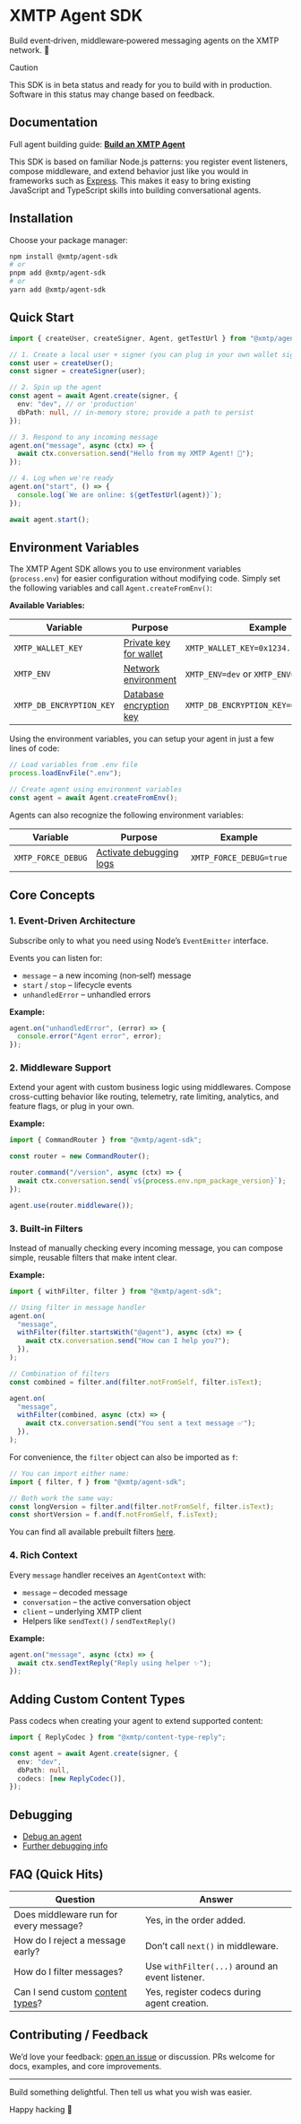 # XMTP Agent SDK

Build event‑driven, middleware‑powered messaging agents on the XMTP network. 🚀

> [!CAUTION]
> This SDK is in beta status and ready for you to build with in production. Software in this status may change based on feedback.

## Documentation

Full agent building guide: **[Build an XMTP Agent](https://docs.xmtp.org/agents/get-started/build-an-agent)**

This SDK is based on familiar Node.js patterns: you register event listeners, compose middleware, and extend behavior just like you would in frameworks such as [Express](https://expressjs.com/). This makes it easy to bring existing JavaScript and TypeScript skills into building conversational agents.

## Installation

Choose your package manager:

```bash
npm install @xmtp/agent-sdk
# or
pnpm add @xmtp/agent-sdk
# or
yarn add @xmtp/agent-sdk
```

## Quick Start

```ts
import { createUser, createSigner, Agent, getTestUrl } from "@xmtp/agent-sdk";

// 1. Create a local user + signer (you can plug in your own wallet signer)
const user = createUser();
const signer = createSigner(user);

// 2. Spin up the agent
const agent = await Agent.create(signer, {
  env: "dev", // or 'production'
  dbPath: null, // in-memory store; provide a path to persist
});

// 3. Respond to any incoming message
agent.on("message", async (ctx) => {
  await ctx.conversation.send("Hello from my XMTP Agent! 👋");
});

// 4. Log when we're ready
agent.on("start", () => {
  console.log(`We are online: ${getTestUrl(agent)}`);
});

await agent.start();
```

## Environment Variables

The XMTP Agent SDK allows you to use environment variables (`process.env`) for easier configuration without modifying code. Simply set the following variables and call `Agent.createFromEnv()`:

**Available Variables:**

| Variable                 | Purpose                                                                                                                      | Example                                 |
| ------------------------ | ---------------------------------------------------------------------------------------------------------------------------- | --------------------------------------- |
| `XMTP_WALLET_KEY`        | [Private key for wallet](https://docs.xmtp.org/inboxes/core-messaging/create-a-signer)                                       | `XMTP_WALLET_KEY=0x1234...abcd`         |
| `XMTP_ENV`               | [Network environment](https://docs.xmtp.org/agents/core-messaging/create-a-client#xmtp-network-environments)                 | `XMTP_ENV=dev` or `XMTP_ENV=production` |
| `XMTP_DB_ENCRYPTION_KEY` | [Database encryption key](https://docs.xmtp.org/agents/core-messaging/create-a-client#keep-the-database-encryption-key-safe) | `XMTP_DB_ENCRYPTION_KEY=0xabcd...1234`  |

Using the environment variables, you can setup your agent in just a few lines of code:

```ts
// Load variables from .env file
process.loadEnvFile(".env");

// Create agent using environment variables
const agent = await Agent.createFromEnv();
```

Agents can also recognize the following environment variables:

| Variable           | Purpose                                                              | Example                 |
| ------------------ | -------------------------------------------------------------------- | ----------------------- |
| `XMTP_FORCE_DEBUG` | [Activate debugging logs](https://docs.xmtp.org/agents/debug-agents) | `XMTP_FORCE_DEBUG=true` |

## Core Concepts

### 1. Event‑Driven Architecture

Subscribe only to what you need using Node’s `EventEmitter` interface.

Events you can listen for:

- `message` – a new incoming (non‑self) message
- `start` / `stop` – lifecycle events
- `unhandledError` – unhandled errors

**Example:**

```ts
agent.on("unhandledError", (error) => {
  console.error("Agent error", error);
});
```

### 2. Middleware Support

Extend your agent with custom business logic using middlewares. Compose cross-cutting behavior like routing, telemetry, rate limiting, analytics, and feature flags, or plug in your own.

**Example:**

```ts
import { CommandRouter } from "@xmtp/agent-sdk";

const router = new CommandRouter();

router.command("/version", async (ctx) => {
  await ctx.conversation.send(`v${process.env.npm_package_version}`);
});

agent.use(router.middleware());
```

### 3. Built‑in Filters

Instead of manually checking every incoming message, you can compose simple, reusable filters that make intent clear.

**Example:**

```ts
import { withFilter, filter } from "@xmtp/agent-sdk";

// Using filter in message handler
agent.on(
  "message",
  withFilter(filter.startsWith("@agent"), async (ctx) => {
    await ctx.conversation.send("How can I help you?");
  }),
);

// Combination of filters
const combined = filter.and(filter.notFromSelf, filter.isText);

agent.on(
  "message",
  withFilter(combined, async (ctx) => {
    await ctx.conversation.send("You sent a text message ✅");
  }),
);
```

For convenience, the `filter` object can also be imported as `f`:

```ts
// You can import either name:
import { filter, f } from "@xmtp/agent-sdk";

// Both work the same way:
const longVersion = filter.and(filter.notFromSelf, filter.isText);
const shortVersion = f.and(f.notFromSelf, f.isText);
```

You can find all available prebuilt filters [here](https://github.com/xmtp/xmtp-js/blob/main/sdks/agent-sdk/src/utils/filter.ts).

### 4. Rich Context

Every `message` handler receives an `AgentContext` with:

- `message` – decoded message
- `conversation` – the active conversation object
- `client` – underlying XMTP client
- Helpers like `sendText()` / `sendTextReply()`

**Example:**

```ts
agent.on("message", async (ctx) => {
  await ctx.sendTextReply("Reply using helper ✨");
});
```

## Adding Custom Content Types

Pass codecs when creating your agent to extend supported content:

```ts
import { ReplyCodec } from "@xmtp/content-type-reply";

const agent = await Agent.create(signer, {
  env: "dev",
  dbPath: null,
  codecs: [new ReplyCodec()],
});
```

## Debugging

- [Debug an agent](https://docs.xmtp.org/agents/debug-agents)
- [Further debugging info](https://docs.xmtp.org/inboxes/debug-your-app#debug-your-inbox-app)

## FAQ (Quick Hits)

| Question                                                                                     | Answer                                          |
| -------------------------------------------------------------------------------------------- | ----------------------------------------------- |
| Does middleware run for every message?                                                       | Yes, in the order added.                        |
| How do I reject a message early?                                                             | Don’t call `next()` in middleware.              |
| How do I filter messages?                                                                    | Use `withFilter(...)` around an event listener. |
| Can I send custom [content types](https://docs.xmtp.org/agents/content-types/content-types)? | Yes, register codecs during agent creation.     |

## Contributing / Feedback

We’d love your feedback: [open an issue](https://github.com/xmtp/xmtp-js/issues) or discussion. PRs welcome for docs, examples, and core improvements.

---

Build something delightful. Then tell us what you wish was easier.

Happy hacking 💫
